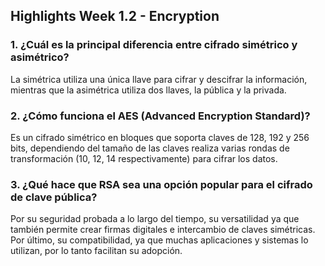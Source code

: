 ## Highlights Week 1.2 - Encryption

### 1. ¿Cuál es la principal diferencia entre cifrado simétrico y asimétrico?

La simétrica utiliza una única llave para cifrar y descifrar la información, mientras que la asimétrica utiliza dos llaves, la pública y la privada.

### 2. ¿Cómo funciona el AES (Advanced Encryption Standard)?

Es un cifrado simétrico en bloques que soporta claves de 128, 192 y 256 bits, dependiendo del tamaño de las claves realiza varias rondas de transformación (10, 12, 14 respectivamente) para cifrar los datos.

### 3. ¿Qué hace que RSA sea una opción popular para el cifrado de clave pública?

Por su seguridad probada a lo largo del tiempo, su versatilidad ya que también permite crear firmas digitales e intercambio de claves simétricas. Por último, su compatibilidad, ya que muchas aplicaciones y sistemas lo utilizan, por lo tanto facilitan su adopción.
